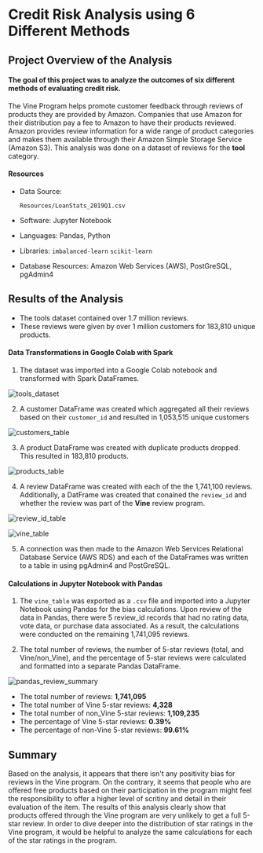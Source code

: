 # Credit Risk Analysis using 6 Different Methods

## Project Overview of the Analysis
#### The goal of this project was to analyze the outcomes of six different methods of evaluating credit risk.
The Vine Program helps promote customer feedback through reviews of products they are provided by Amazon.  Companies that use Amazon for their distribution pay a fee to Amazon to have their products reviewed.  Amazon provides review information for a wide range of product categories and makes them available through their Amazon Simple Storage Service (Amazon S3).  This analysis was done on a dataset of reviews for the **tool** category.

#### Resources
- Data Source: <p>
`Resources/LoanStats_2019Q1.csv`

- Software:  Jupyter Notebook
- Languages:  Pandas, Python
- Libraries:  `imbalanced-learn`  `scikit-learn`
- Database Resources:  Amazon Web Services (AWS), PostGreSQL, pgAdmin4
  
## Results of the Analysis
* The tools dataset contained over 1.7 million reviews.
* These reviews were given by over 1 million customers for 183,810 unique products.  
  
#### Data Transformations in Google Colab with Spark
1. The dataset was imported into a Google Colab notebook and transformed with Spark DataFrames.
  
![tools_dataset](https://user-images.githubusercontent.com/77071776/122621489-53b67580-d05b-11eb-8314-8decca5cca37.PNG)

2. A customer DataFrame was created which aggregated all their reviews based on their `customer_id` and resulted in 1,053,515 unique customers 
  
![customers_table](https://user-images.githubusercontent.com/77071776/122621533-79dc1580-d05b-11eb-9734-9896dbafb6fa.PNG)

3. A product DataFrame was created with duplicate products dropped.  This resulted in 183,810 products.
  
![products_table](https://user-images.githubusercontent.com/77071776/122622538-a9d8e800-d05e-11eb-9e07-0443a7f8011d.PNG)

4.  A review DataFrame was created with each of the the 1,741,100 reviews.  Additionally, a DatFrame was created that conained the `review_id` and whether the review was part of the **Vine** review program.

![review_id_table](https://user-images.githubusercontent.com/77071776/122622701-28358a00-d05f-11eb-814c-28715db726e7.PNG)

![vine_table](https://user-images.githubusercontent.com/77071776/122623376-70ee4280-d061-11eb-9797-0d6759409f13.PNG)

5.  A connection was then made to the Amazon Web Services Relational Database Service (AWS RDS) and each of the DataFrames was written to a table in using pgAdmin4 and PostGreSQL.
  
#### Calculations in Jupyter Notebook with Pandas
1.  The `vine_table` was exported as a `.csv` file and imported into a Jupyter Notebook using Pandas for the bias calculations.  Upon review of the data in Pandas, there were 5 review_id records that had no rating data, vote data, or purchase data associated.  As a result, the calculations were conducted on the remaining 1,741,095 reviews.

2.  The total number of reviews, the number of 5-star reviews (total, and Vine/non_Vine), and the percentage of 5-star reviews were calculated and formatted into a separate Pandas DataFrame.

![pandas_review_summary](https://user-images.githubusercontent.com/77071776/122624042-1b676500-d064-11eb-8d42-0afb9c62fdcd.PNG)
  
  * The total number of reviews:  **1,741,095**
  * The total number of Vine 5-star reviews:  **4,328**
  * The total number of non_Vine 5-star reviews:  **1,109,235**
  * The percentage of Vine 5-star reviews:  **0.39%**
  * The percentage of non-Vine 5-star reviews:  **99.61%**
    
## Summary
Based on the analysis, it appears that there isn't any positivity bias for reviews in the Vine program.  On the contrary, it seems that people who are offered free products based on their participation in the program might feel the responsibility to offer a higher level of scritiny and detail in their evaluation of the item.  The results of this analysis clearly show that products offered through the Vine program are very unlikely to get a full 5-star review.  In order to dive deeper into the distribution of star ratings in the Vine program, it would be helpful to analyze the same calculations for each of the star ratings in the program.
